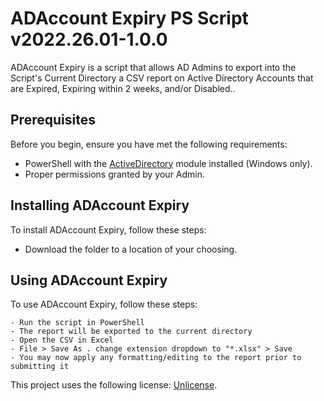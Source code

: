 # ADAccount Expiry PS Script v2022.26.01-1.0.0

ADAccount Expiry is a script that allows AD Admins to export into the Script's Current Directory a CSV report on Active Directory Accounts that are Expired, Expiring within 2 weeks, and/or Disabled..

## Prerequisites

Before you begin, ensure you have met the following requirements:
* PowerShell with the [ActiveDirectory](https://docs.microsoft.com/en-us/powershell/module/activedirectory/?view=windowsserver2022-ps) module installed (Windows only).
* Proper permissions granted by your Admin.

## Installing ADAccount Expiry

To install ADAccount Expiry, follow these steps:

* Download the folder to a location of your choosing.

## Using ADAccount Expiry

To use ADAccount Expiry, follow these steps:

```
- Run the script in PowerShell
- The report will be exported to the current directory
- Open the CSV in Excel
- File > Save As . change extension dropdown to "*.xlsx" > Save
- You may now apply any formatting/editing to the report prior to submitting it
```

This project uses the following license: [Unlicense](https://unlicense.org).

